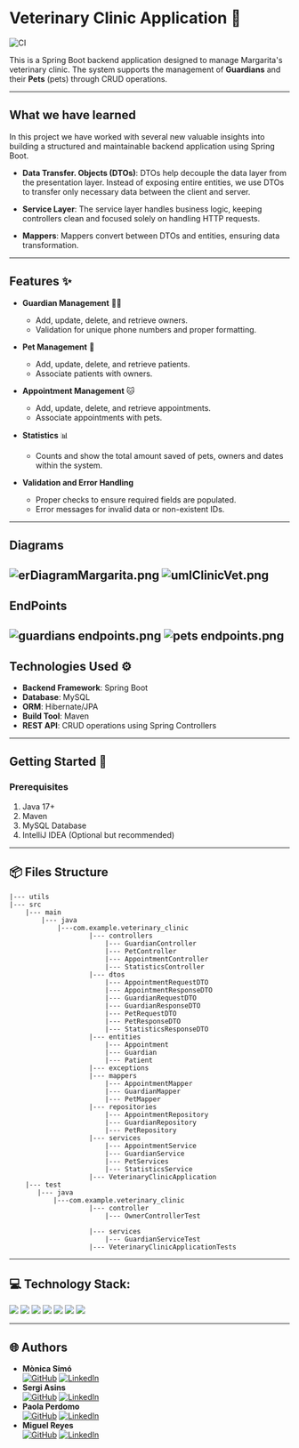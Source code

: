 # Veterinary Clinic Application 🐾
![CI](https://github.com/southernersvlc/backendVeterinaryClinic/actions/workflows/ci.yml/badge.svg)

This is a Spring Boot backend application designed to manage Margarita's veterinary clinic. The system supports the management of **Guardians** and their **Pets** (pets) through CRUD operations.

---
## What we have learned 

In this project we have worked with several new valuable insights into building a structured and maintainable backend application using Spring Boot.
- **Data Transfer.  Objects (DTOs)**: DTOs help decouple the data layer from the presentation layer. Instead of exposing entire entities, we use DTOs to transfer only necessary data between the client and server.


- **Service Layer**: The service layer handles business logic, keeping controllers clean and focused solely on handling HTTP requests.


- **Mappers**: Mappers convert between DTOs and entities, ensuring data transformation.
---
## Features ✨

- **Guardian Management** 🧑‍⚕️
    - Add, update, delete, and retrieve owners.
    - Validation for unique phone numbers and proper formatting.

- **Pet Management** 🐶
    - Add, update, delete, and retrieve patients.
    - Associate patients with owners.

- **Appointment Management** 🐱
  - Add, update, delete, and retrieve appointments.
  - Associate appointments with pets.

- **Statistics** 📊
  - Counts and show the total amount saved of pets, owners and dates within the system.
  
- **Validation and Error Handling** 
    - Proper checks to ensure required fields are populated.
    - Error messages for invalid data or non-existent IDs.

---
## Diagrams
![erDiagramMargarita.png](Utils%2FerDiagramMargarita.png)
![umlClinicVet.png](Utils%2FumlClinicVet.png)
---
## EndPoints
![guardians endpoints.png](Utils%2Fguardians%20endpoints.png)
![pets endpoints.png](Utils%2Fpets%20endpoints.png)
---

## Technologies Used ⚙️

- **Backend Framework**: Spring Boot
- **Database**: MySQL
- **ORM**: Hibernate/JPA
- **Build Tool**: Maven
- **REST API**: CRUD operations using Spring Controllers

---

## Getting Started 🚀

### Prerequisites

1. Java 17+
2. Maven
3. MySQL Database
4. IntelliJ IDEA (Optional but recommended)

---

## 📦 **Files Structure**
    |--- utils
    |--- src
        |--- main
            |--- java
                |---com.example.veterinary_clinic
                        |--- controllers
                            |--- GuardianController
                            |--- PetController
                            |--- AppointmentController
                            |--- StatisticsController
                        |--- dtos
                            |--- AppointmentRequestDTO
                            |--- AppointmentResponseDTO
                            |--- GuardianRequestDTO
                            |--- GuardianResponseDTO
                            |--- PetRequestDTO
                            |--- PetResponseDTO
                            |--- StatisticsResponseDTO
                        |--- entities
                            |--- Appointment
                            |--- Guardian
                            |--- Patient
                        |--- exceptions
                        |--- mappers
                            |--- AppointmentMapper
                            |--- GuardianMapper
                            |--- PetMapper
                        |--- repositories
                            |--- AppointmentRepository
                            |--- GuardianRepository
                            |--- PetRepository
                        |--- services
                            |--- AppointmentService
                            |--- GuardianService
                            |--- PetServices
                            |--- StatisticsService
                        |--- VeterinaryClinicApplication
        |--- test
           |--- java
               |---com.example.veterinary_clinic
                        |--- controller
                            |--- OwnerControllerTest

                        |--- services
                            |--- GuardianServiceTest
                        |--- VeterinaryClinicApplicationTests

---
## 💻 Technology Stack:

<img src= "https://img.shields.io/badge/SpringBoot-6DB33F?style=flat-square&logo=Spring&logoColor=white"/>
<img src= "https://img.shields.io/badge/-Postman-FF6C37?style=flat&logo=postman&logoColor=white"/>
<img src= "https://img.shields.io/badge/Java-ED8B00?style=for-the-badge&logo=openjdk&logoColor=white"/>
<img src="https://img.shields.io/badge/Intellij%20Idea-000?logo=intellij-idea&amp;style=for-the-badge"/>
<img src= "https://img.shields.io/badge/github-%23121011.svg?&style=for-the-badge&logo=github&logoColor=white"/>
<img src= "https://shields.io/badge/simple__diarizer-Trello-blue?logo=Trello&style=flat"/>
<img src= "https://img.shields.io/badge/Lucid-282C33?logo=lucid&logoColor=fff&style=for-the-badge"/>

---

## 🌐 Authors

- **Mònica Simó**                      
  [<img src="https://img.shields.io/badge/github-%23121011.svg?&style=for-the-badge&logo=github&logoColor=white" alt="GitHub" />](https://github.com/monicasimoF5)
  [<img src="https://img.shields.io/badge/LinkedIn-0077B5?style=for-the-badge&logo=linkedin&logoColor=white" alt="LinkedIn" />](https://www.linkedin.com/in/mónica-simó/)
- **Sergi Asins**                      
  [<img src="https://img.shields.io/badge/github-%23121011.svg?&style=for-the-badge&logo=github&logoColor=white" alt="GitHub" />](https://github.com/SergiAsins)
  [<img src="https://img.shields.io/badge/LinkedIn-0077B5?style=for-the-badge&logo=linkedin&logoColor=white" alt="LinkedIn" />](https://www.linkedin.com/in/sergiasins)
- **Paola Perdomo**                      
  [<img src="https://img.shields.io/badge/github-%23121011.svg?&style=for-the-badge&logo=github&logoColor=white" alt="GitHub" />](https://github.com/Paola077)
  [<img src="https://img.shields.io/badge/LinkedIn-0077B5?style=for-the-badge&logo=linkedin&logoColor=white" alt="LinkedIn" />](https://www.linkedin.com/in/paolaperdomo07/)
- **Miguel Reyes**                              
  [<img src="https://img.shields.io/badge/github-%23121011.svg?&style=for-the-badge&logo=github&logoColor=white" alt="GitHub" />](https://github.com/MIANREVA2024)
  [<img src="https://img.shields.io/badge/LinkedIn-0077B5?style=for-the-badge&logo=linkedin&logoColor=white" alt="LinkedIn" />](https://www.linkedin.com/in/miguelreyesvasquez/)